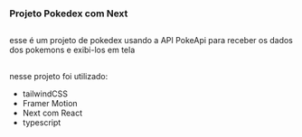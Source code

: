 ### Projeto Pokedex com Next

##

esse é um projeto de pokedex usando a API PokeApi para receber os dados dos pokemons e exibi-los em tela

##

nesse projeto foi utilizado:
<ul>
  <li>tailwindCSS</li>
  <li>Framer Motion</li>
  <li>Next com React</li>
  <li>typescript</li>
</ul>
